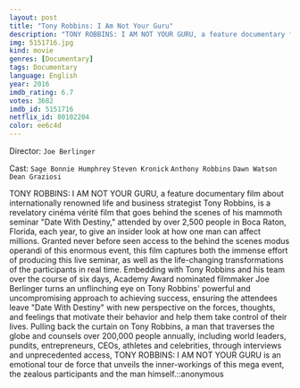 ```yaml
---
layout: post
title: "Tony Robbins: I Am Not Your Guru"
description: "TONY ROBBINS: I AM NOT YOUR GURU, a feature documentary film about internationally renowned life and business strategist Tony Robbins, is a revelatory cinéma vérité film that goes behind the scenes of his mammoth seminar Date With Destiny, attended by over 2,500 people in Boca Raton, Florida, each year, to give an insider look at how one man can affect millions. Granted never before seen access to the behind the scenes modus operandi of this enormous event, this film captures both the immense effort of producing this live s.."
img: 5151716.jpg
kind: movie
genres: [Documentary]
tags: Documentary 
language: English
year: 2016
imdb_rating: 6.7
votes: 3682
imdb_id: 5151716
netflix_id: 80102204
color: ee6c4d
---
```

Director: `Joe Berlinger`  

Cast: `Sage Bonnie Humphrey` `Steven Kronick` `Anthony Robbins` `Dawn Watson` `Dean Graziosi` 

TONY ROBBINS: I AM NOT YOUR GURU, a feature documentary film about internationally renowned life and business strategist Tony Robbins, is a revelatory cinéma vérité film that goes behind the scenes of his mammoth seminar "Date With Destiny," attended by over 2,500 people in Boca Raton, Florida, each year, to give an insider look at how one man can affect millions. Granted never before seen access to the behind the scenes modus operandi of this enormous event, this film captures both the immense effort of producing this live seminar, as well as the life-changing transformations of the participants in real time. Embedding with Tony Robbins and his team over the course of six days, Academy Award nominated filmmaker Joe Berlinger turns an unflinching eye on Tony Robbins' powerful and uncompromising approach to achieving success, ensuring the attendees leave "Date With Destiny" with new perspective on the forces, thoughts, and feelings that motivate their behavior and help them take control of their lives. Pulling back the curtain on Tony Robbins, a man that traverses the globe and counsels over 200,000 people annually, including world leaders, pundits, entrepreneurs, CEOs, athletes and celebrities, through interviews and unprecedented access, TONY ROBBINS: I AM NOT YOUR GURU is an emotional tour de force that unveils the inner-workings of this mega event, the zealous participants and the man himself.::anonymous